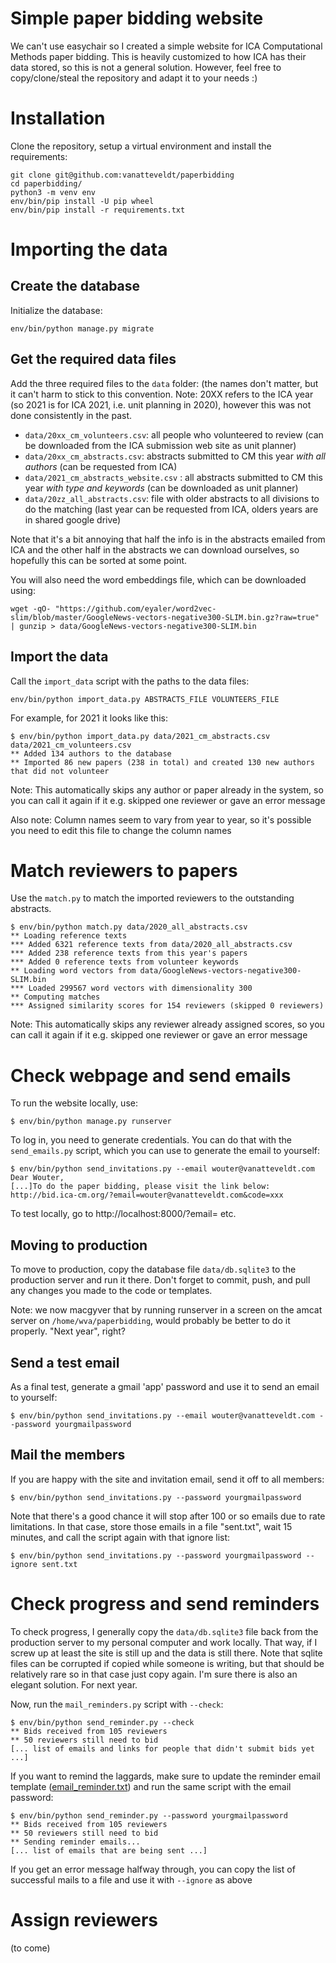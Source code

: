 # Simple paper bidding website

We can't use easychair so I created a simple website for ICA Computational Methods paper bidding.
This is heavily customized to how ICA has their data stored, so this is not a general solution.
However, feel free to copy/clone/steal the repository and adapt it to your needs :)

# Installation

Clone the repository, setup a virtual environment and install the requirements:

```
git clone git@github.com:vanatteveldt/paperbidding
cd paperbidding/
python3 -m venv env
env/bin/pip install -U pip wheel
env/bin/pip install -r requirements.txt
```

# Importing the data

## Create the database

Initialize the database:

```
env/bin/python manage.py migrate
```

## Get the required data files
Add the three required files to the `data` folder: (the names don't matter, but it can't harm to stick to this convention. 
Note: 20XX refers to the ICA year (so 2021 is for ICA 2021, i.e. unit planning in 2020), however this was not done consistently in the past.

- `data/20xx_cm_volunteers.csv`: all people who volunteered to review (can be downloaded from the ICA submission web site as unit planner)
- `data/20xx_cm_abstracts.csv`: abstracts submitted to CM this year *with all authors* (can be requested from ICA)
- `data/2021_cm_abstracts_website.csv` : all abstracts submitted to CM this year *with type and keywords* (can be downloaded as unit planner)
- `data/20zz_all_abstracts.csv`: file with older abstracts to all divisions to do the matching (last year can be requested from ICA, olders years are in shared google drive)

Note that it's a bit annoying that half the info is in the abstracts emailed from ICA and the other half in the abstracts we can download ourselves, so hopefully this can be sorted at some point. 

You will also need the word embeddings file, which can be downloaded using:

```
wget -qO- "https://github.com/eyaler/word2vec-slim/blob/master/GoogleNews-vectors-negative300-SLIM.bin.gz?raw=true" | gunzip > data/GoogleNews-vectors-negative300-SLIM.bin
```

## Import the data 

Call the `import_data` script with the paths to the data files:

```
env/bin/python import_data.py ABSTRACTS_FILE VOLUNTEERS_FILE
```

For example, for 2021 it looks like this:

```
$ env/bin/python import_data.py data/2021_cm_abstracts.csv data/2021_cm_volunteers.csv 
** Added 134 authors to the database
** Imported 86 new papers (238 in total) and created 130 new authors that did not volunteer
```

Note: This automatically skips any author or paper already in the system, so you can call it again if it e.g. skipped one reviewer or gave an error message

Also note: Column names seem to vary from year to year, so it's possible you need to edit this file to change the column names

# Match reviewers to papers

Use the `match.py` to match the imported reviewers to the outstanding abstracts. 

```
$ env/bin/python match.py data/2020_all_abstracts.csv 
** Loading reference texts
*** Added 6321 reference texts from data/2020_all_abstracts.csv
*** Added 238 reference texts from this year's papers
*** Added 0 reference texts from volunteer keywords
** Loading word vectors from data/GoogleNews-vectors-negative300-SLIM.bin
*** Loaded 299567 word vectors with dimensionality 300
** Computing matches
*** Assigned similarity scores for 154 reviewers (skipped 0 reviewers)
```

Note: This automatically skips any reviewer already assigned scores, so you can call it again if it e.g. skipped one reviewer or gave an error message

# Check webpage and send emails

To run the website locally, use:

```
$ env/bin/python manage.py runserver
```

To log in, you need to generate credentials. You can do that with the `send_emails.py` script, which you can use to generate the email to yourself:

```
$ env/bin/python send_invitations.py --email wouter@vanatteveldt.com
Dear Wouter,
[...]To do the paper bidding, please visit the link below:
http://bid.ica-cm.org/?email=wouter@vanatteveldt.com&code=xxx
```

To test locally, go to http://localhost:8000/?email= etc. 

## Moving to production

To move to production, copy the database file `data/db.sqlite3` to the production server and run it there. Don't forget to commit, push, and pull any changes you made to the code or templates.

Note: we now macgyver that by running runserver in a screen on the amcat server on `/home/wva/paperbidding`, would probably be better to do it properly. "Next year", right? 

## Send a test email

As a final test, generate a gmail 'app' password and use it to send an email to yourself:

```
$ env/bin/python send_invitations.py --email wouter@vanatteveldt.com --password yourgmailpassword
```

## Mail the members

If you are happy with the site and invitation email, send it off to all members:

```
$ env/bin/python send_invitations.py --password yourgmailpassword
```

Note that there's a good chance it will stop after 100 or so emails due to rate limitations. In that case, store those emails in a file "sent.txt", wait 15 minutes, and call the script again with that ignore list:

```
$ env/bin/python send_invitations.py --password yourgmailpassword --ignore sent.txt
```

# Check progress and send reminders

To check progress, I generally copy the `data/db.sqlite3` file back from the production server to my personal computer and work locally.
That way, if I screw up at least the site is still up and the data is still there. 
Note that sqlite files can be corrupted if copied while someone is writing, but that should be relatively rare so in that case just copy again.
I'm sure there is also an elegant solution. For next year. 

Now, run the `mail_reminders.py` script with `--check`:

```
$ env/bin/python send_reminder.py --check
** Bids received from 105 reviewers
** 50 reviewers still need to bid
[... list of emails and links for people that didn't submit bids yet ...]
```

If you want to remind the laggards, make sure to update the reminder email template ([email_reminder.txt](email_reminder.txt)) and run the same script with the email password:

```
$ env/bin/python send_reminder.py --password yourgmailpassword
** Bids received from 105 reviewers
** 50 reviewers still need to bid
** Sending reminder emails...
[... list of emails that are being sent ...]
```

If you get an error message halfway through, you can copy the list of successful mails to a file and use it with `--ignore` as above

# Assign reviewers

(to come)
